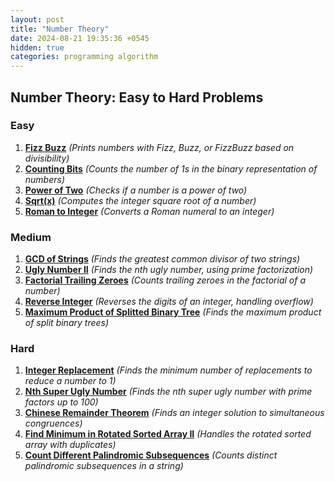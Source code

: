 ```yaml
---
layout: post
title: "Number Theory"
date: 2024-08-21 19:35:36 +0545
hidden: true
categories: programming algorithm
---
```


## Number Theory: Easy to Hard Problems

### Easy

1. [**Fizz Buzz**](https://leetcode.com/problems/fizz-buzz/) *(Prints numbers with Fizz, Buzz, or FizzBuzz based on divisibility)*
2. [**Counting Bits**](https://leetcode.com/problems/counting-bits/) *(Counts the number of 1s in the binary representation of numbers)*
3. [**Power of Two**](https://leetcode.com/problems/power-of-two/) *(Checks if a number is a power of two)*
4. [**Sqrt(x)**](https://leetcode.com/problems/sqrtx/) *(Computes the integer square root of a number)*
5. [**Roman to Integer**](https://leetcode.com/problems/roman-to-integer/) *(Converts a Roman numeral to an integer)*

### Medium

1. [**GCD of Strings**](https://leetcode.com/problems/greatest-common-divisor-of-strings/) *(Finds the greatest common divisor of two strings)*
2. [**Ugly Number II**](https://leetcode.com/problems/ugly-number-ii/) *(Finds the nth ugly number, using prime factorization)*
3. [**Factorial Trailing Zeroes**](https://leetcode.com/problems/factorial-trailing-zeroes/) *(Counts trailing zeroes in the factorial of a number)*
4. [**Reverse Integer**](https://leetcode.com/problems/reverse-integer/) *(Reverses the digits of an integer, handling overflow)*
5. [**Maximum Product of Splitted Binary Tree**](https://leetcode.com/problems/maximum-product-of-splitted-binary-tree/) *(Finds the maximum product of split binary trees)*

### Hard

1. [**Integer Replacement**](https://leetcode.com/problems/integer-replacement/) *(Finds the minimum number of replacements to reduce a number to 1)*
2. [**Nth Super Ugly Number**](https://leetcode.com/problems/nth-super-ugly-number/) *(Finds the nth super ugly number with prime factors up to 100)*
3. [**Chinese Remainder Theorem**](https://en.wikipedia.org/wiki/Chinese_remainder_theorem) *(Finds an integer solution to simultaneous congruences)*
4. [**Find Minimum in Rotated Sorted Array II**](https://leetcode.com/problems/find-minimum-in-rotated-sorted-array-ii/) *(Handles the rotated sorted array with duplicates)*
5. [**Count Different Palindromic Subsequences**](https://leetcode.com/problems/count-different-palindromic-subsequences/) *(Counts distinct palindromic subsequences in a string)*

